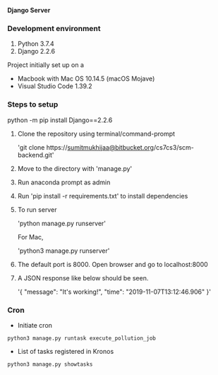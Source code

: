 **Django Server**

### Development environment

1. Python 3.7.4
2. Django 2.2.6

Project initially set up on a 

- Macbook with Mac OS 10.14.5 (macOS Mojave)
- Visual Studio Code 1.39.2

### Steps to setup

python -m pip install Django==2.2.6
1. Clone the repository using terminal/command-prompt
    
    'git clone https://sumitmukhijaa@bitbucket.org/cs7cs3/scm-backend.git'

2. Move to the directory with 'manage.py'
3. Run anaconda prompt as admin
4. Run 'pip install -r requirements.txt' to install dependencies
5. To run server 

    'python manage.py runserver'

    For Mac, 
    
    'python3 manage.py runserver'

6. The default port is 8000. Open browser and go to localhost:8000
7. A JSON response like below should be seen.
   
    '{
        "message": "It's working!", 
        "time": "2019-11-07T13:12:46.906"
    }'


### Cron

* Initiate cron

`python3 manage.py runtask execute_pollution_job`

* List of tasks registered in Kronos

`python3 manage.py showtasks`
